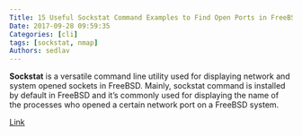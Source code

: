 ```yaml
---
Title: 15 Useful Sockstat Command Examples to Find Open Ports in FreeBSD
Date: 2017-09-28 09:59:35
Categories: [cli]
tags: [sockstat, nmap]
Authors: sedlav
---
```


**Sockstat** is a versatile command line utility used for displaying network and system opened sockets in FreeBSD. Mainly, sockstat command is installed by default in FreeBSD and it’s commonly used for displaying the name of the processes who opened a certain network port on a FreeBSD system.

[Link](https://www.tecmint.com/sockstat-command-examples-to-find-open-ports-in-freebsd/)
